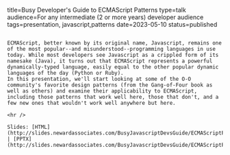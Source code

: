title=Busy Developer's Guide to ECMAScript Patterns
type=talk
audience=For any intermediate (2 or more years) developer audience
tags=presentation, javascript,patterns
date=2023-05-10
status=published
~~~~~~

ECMAScript, better known by its original name, Javascript, remains one of the most popular--and misunderstood--programming languages in use today. While most developers see Javascript as a crippled form of its namesake (Java), it turns out that ECMAScript represents a powerful dynamically-typed language, easily equal to the other popular dynamic languages of the day (Python or Ruby).
In this presentation, we'll start looking at some of the O-O community's favorite design patterns (from the Gang-of-Four book as well as others) and examine their applicability to ECMAScript, including those patterns that work well here, those that don't, and a few new ones that wouldn't work well anywhere but here.
    
<hr />

Slides: [HTML](http://slides.newardassociates.com/BusyJavascriptDevsGuide/ECMAScriptPatterns.html) | [PPTX](http://slides.newardassociates.com/BusyJavascriptDevsGuide/ECMAScriptPatterns.pptx)
